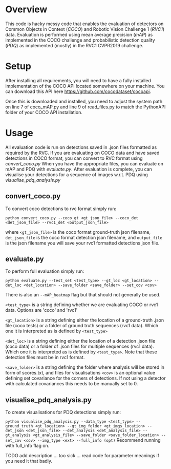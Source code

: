 Overview
========
This code is hacky messy code that enables the evaluation of detectors on Common Objects in Context (*COCO*) and 
Robotic Vision Challenge 1 (*RVC1*) data. Evaluation is performed using mean average precision (*mAP*) as implemented in
the COCO challenge and probabilistic detection quality (*PDQ*) as implemented (mostly) in the RVC1 CVPR2019 challenge.

Setup
=====
After installing all requirements, you will need to have a fully installed implementation of the COCO API located
somewhere on your machine.
You can download this API here https://github.com/cocodataset/cocoapi.

Once this is downloaded and installed, you need to adjust the system path on line 7 of coco_mAP.py and line 9 of 
read_files.py to match the PythonAPI folder of your COCO API installation.

Usage
=====
All evaluation code is run on detections saved in .json files formatted as required by the RVC.
If you are evaluating on COCO data and have saved detections in COCO format, you can convert to RVC format using 
*convert_coco.py*
When you have the appropriate files, you can evaluate on mAP and PDQ with *evaluate.py*.
After evaluation is complete, you can visualise your detections for a sequence of images w.r.t. PDQ using 
*visualise_pdq_analysis.py*

convert_coco.py
---------------
 To convert coco detections to rvc format simply run:
 
 `python convert_coco.py --coco_gt <gt_json_file> --coco_det <det_json_file> --rvc1_det <output_json_file>`
 
 where `<gt_json_file>` is the coco format ground-truth json filename, `det_json_file` is the coco format detection 
 json filename, and `output_file` is the json filename you will save your rvc1 formatted detections json file.
 
 evaluate.py
 -----------
 To perform full evaluation simply run:
 
 `python evaluate.py --test_set <test_type> --gt_loc <gt_location> --det_loc <det_location> --save_folder <save_folder> --set_cov <cov>`
 
 There is also an `--mAP_heatmap` flag but that should not generally be used.
 
 `<test_type>` is a string defining whether we are evaluating COCO or rvc1 data. Options are 'coco' and 'rvc1'
 
 `<gt_location>` is a string defining either the location of a ground-truth .json file (coco tests) or a folder of
 ground truth sequences (rvc1 data). Which one it is interpreted as is defined by `<test_type>`
 
 `<det_loc>` is a string defining either the location of a detection .json file (coco data) or a folder of .json files for 
 multiple sequences (rvc1 data). Which one it is interpreted as is defined by `<test_type>`.
 Note that these detection files must be in rvc1 format.
 
 `<save_folder>` is a string defining the folder where analysis will be stored in form of scores.txt, and files for visualisations
 `<cov>` is an optional value defining set covariance for the corners of detections. If not using a detector with  calculated
 covariances this needs to be manually set to 0.
 
 visualise_pdq_analysis.py
 -------------------------
 To create visualisations for PDQ detections simply run:
 
 `python visualise_pdq_analysis.py --data_type <test_type> --ground_truth <gt_location> --gt_img_folder <gt_imgs_location> --det_json <det_json_file> --det_analysis <det_analysis_file> --gt_analysis <gt_analysis_file> --save_folder <save_folder_location> --set_cov <cov> --img_type <ext> --full_info (opt)` 
 Recommend running with full_info flag on.
 
 TODO add description ... too sick ... read code for parameter meanings if you need it that badly.
